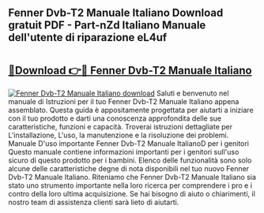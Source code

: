 ## Fenner Dvb-T2 Manuale Italiano Download gratuit PDF - Part-nZd Italiano Manuale dell'utente di riparazione eL4uf

# <h2><a href="http://dfak11.blite.top/?on=Fenner+Dvb-T2+Manuale+Italiano">🔗Download 👉🔴 Fenner Dvb-T2 Manuale Italiano</a></h2>

[![Fenner Dvb-T2 Manuale Italiano download](https://i.imgur.com/lujVjoI.png)](http://dfak11.blite.top/?on=Fenner+Dvb-T2+Manuale+Italiano)
Saluti e benvenuto nel manuale di Istruzioni per il tuo Fenner Dvb-T2 Manuale Italiano appena assemblato. Questa guida è appositamente progettata per aiutarti a iniziare con il tuo prodotto e darti una conoscenza approfondita delle sue caratteristiche, funzioni e capacità. Troverai istruzioni dettagliate per L'installazione, L'uso, la manutenzione e la risoluzione dei problemi. Manuale D'uso importante Fenner Dvb-T2 Manuale ItalianoD per i genitori Questo manuale contiene informazioni importanti per i genitori sull'uso sicuro di questo prodotto per i bambini. Elenco delle funzionalità sono solo alcune delle caratteristiche degne di nota disponibili nel tuo nuovo Fenner Dvb-T2 Manuale Italiano. Riteniamo che Fenner Dvb-T2 Manuale Italiano sia stato uno strumento importante nella loro ricerca per comprendere i pro e i contro della loro ultima acquisizione. Se hai bisogno di aiuto o chiarimenti, il nostro team di assistenza clienti sarà lieto di aiutarti.
